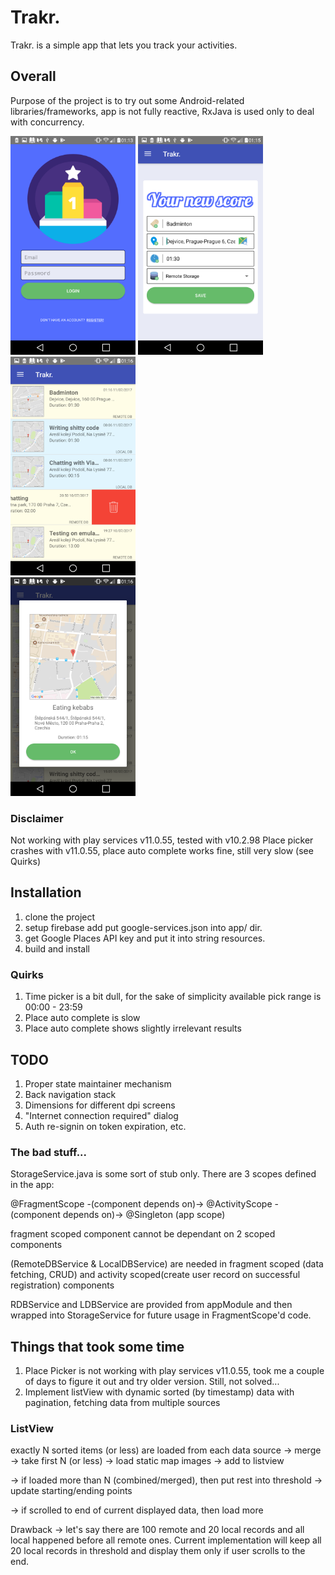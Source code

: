 # Trakr.
Trakr. is a simple app that lets you track your activities.

## Overall
Purpose of the project is to try out some Android-related libraries/frameworks,
app is not fully reactive, RxJava is used only to deal with concurrency.
<div style="display: inline-block">
  <img src="/screenshots/screen_login.png?raw=true" alt="alt text" width="200" height="350">
</div>

<div style="display: inline-block; word-spacing: 10">
  <img src="/screenshots/screen_form.png?raw=true" alt="alt text" width="200" height="350">
</div>
<div style="margin-left:10"></div>

<div style="display: block;">
  <img src="/screenshots/screen_list.png?raw=true" alt="alt text" width="200" height="350">
</div>

<div style="display: block">
  <img src="/screenshots/screen_detail.png?raw=true" alt="alt text" width="200" height="350">
</div>


### Disclaimer
Not working with play services v11.0.55, tested with v10.2.98
Place picker crashes with v11.0.55, place auto complete works fine, still very slow (see Quirks)

## Installation
1. clone the project
2. setup firebase add put google-services.json into app/ dir.
3. get Google Places API key and put it into string resources.
4. build and install

### Quirks
1. Time picker is a bit dull, for the sake of simplicity available pick range is 00:00 - 23:59
2. Place auto complete is slow
3. Place auto complete shows slightly irrelevant results

## TODO
1. Proper state maintainer mechanism
2. Back navigation stack
3. Dimensions for different dpi screens
4. "Internet connection required" dialog
5. Auth re-signin on token expiration, etc.

### The bad stuff...
StorageService.java is some sort of stub only. 
There are 3 scopes defined in the app: 

@FragmentScope -(component depends on)-> @ActivityScope -(component depends on)-> @Singleton (app scope)

fragment scoped component cannot be dependant on 2 scoped components 

(RemoteDBService & LocalDBService) are needed in fragment scoped (data fetching, CRUD) 
and activity scoped(create user record on successful registration) components

RDBService and LDBService are provided from appModule and then wrapped into StorageService for future usage in FragmentScope'd code.

## Things that took some time
1. Place Picker is not working with play services v11.0.55, took me a couple of days to figure it out and try older version. Still, not solved...
2. Implement listView with dynamic sorted (by timestamp) data with pagination, fetching data from multiple sources

### ListView 
exactly N sorted items (or less) are loaded from each data source -> merge -> take first N (or less) ->
load static map images -> add to listview

-> if loaded more than N (combined/merged), then put rest into threshold -> update starting/ending points

-> if scrolled to end of current displayed data, then load more

Drawback -> let's say there are 100 remote and 20 local records and all local happened before all remote ones.
Current implementation will keep all 20 local records in threshold and display them only if user scrolls to the end.


